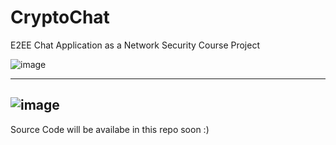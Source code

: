 # CryptoChat
E2EE Chat Application as a Network Security Course Project

![image](https://github.com/alijafari79/CryptoChat/assets/50498845/06de69c2-b506-43df-9c12-c3f529378904)

---
![image](https://user-images.githubusercontent.com/50498845/229319266-7bf59d6c-b7f4-4b82-b51c-4660ebb5c2e2.png)
---


Source Code will be availabe in this repo soon :)

